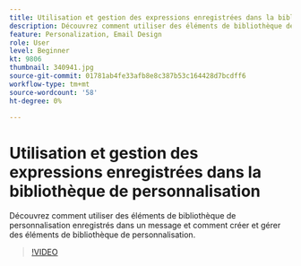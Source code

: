 ```yaml
---
title: Utilisation et gestion des expressions enregistrées dans la bibliothèque de personnalisation
description: Découvrez comment utiliser des éléments de bibliothèque de personnalisation enregistrés dans un message et comment créer et gérer des éléments de bibliothèque de personnalisation.
feature: Personalization, Email Design
role: User
level: Beginner
kt: 9806
thumbnail: 340941.jpg
source-git-commit: 01781ab4fe33afb8e8c387b53c164428d7bcdff6
workflow-type: tm+mt
source-wordcount: '58'
ht-degree: 0%

---
```



# Utilisation et gestion des expressions enregistrées dans la bibliothèque de personnalisation

Découvrez comment utiliser des éléments de bibliothèque de personnalisation enregistrés dans un message et comment créer et gérer des éléments de bibliothèque de personnalisation.

>[!VIDEO](https://video.tv.adobe.com/v/340941?quality=12&learn=on)
